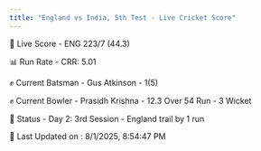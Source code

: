 ```yaml
---
title: "England vs India, 5th Test - Live Cricket Score"
---
```


🔴 Live Score - ENG 223/7 (44.3)  

📊 Run Rate - CRR: 5.01  

✊ Current Batsman - Gus Atkinson - 1(5)  

✊ Current Bowler - Prasidh Krishna - 12.3 Over 54 Run - 3 Wicket  

📑 Status - Day 2: 3rd Session - England trail by 1 run

📝 Last Updated on : 8/1/2025, 8:54:47 PM  

